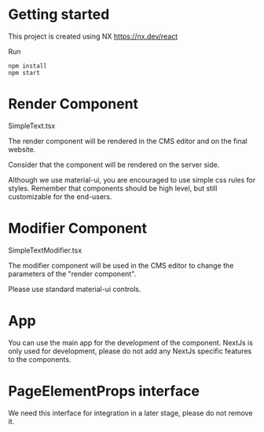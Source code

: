 # Getting started

This project is created using NX
https://nx.dev/react

Run

```
npm install
npm start
```

# Render Component

SimpleText.tsx

The render component will be rendered in the CMS editor and on the final website.

Consider that the component will be rendered on the server side.

Although we use material-ui, you are encouraged to use simple css rules for styles. Remember that components should be high level, but still customizable for the end-users.

# Modifier Component

SimpleTextModifier.tsx

The modifier component will be used in the CMS editor to change the parameters of the "render component".

Please use standard material-ui controls.

# App

You can use the main app for the development of the component. NextJs is only used for development, please do not add any NextJs specific features to the components.

# PageElementProps interface

We need this interface for integration in a later stage, please do not remove it.
